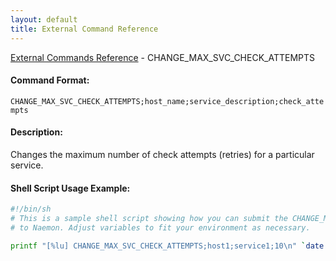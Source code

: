```yaml
---
layout: default
title: External Command Reference
---
```


<!--
************************************************
* AUTO GENERATED PAGE - USE ./update SCRIPT
************************************************
-->

<span class="glyphicon glyphicon-arrow-up"></span><a href="index.html"> External Commands Reference</a> - CHANGE_MAX_SVC_CHECK_ATTEMPTS<br>

#### Command Format:

`CHANGE_MAX_SVC_CHECK_ATTEMPTS;host_name;service_description;check_attempts`

#### Description:

Changes the maximum number of check attempts (retries) for a particular service.

#### Shell Script Usage Example:

```sh
#!/bin/sh
# This is a sample shell script showing how you can submit the CHANGE_MAX_SVC_CHECK_ATTEMPTS command
# to Naemon. Adjust variables to fit your environment as necessary.

printf "[%lu] CHANGE_MAX_SVC_CHECK_ATTEMPTS;host1;service1;10\n" `date +%s` > /var/lib/naemon/naemon.cmd
```
